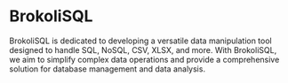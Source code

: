 # BrokoliSQL
 BrokoliSQL is dedicated to developing a versatile data manipulation tool designed to handle SQL, NoSQL, CSV, XLSX, and more. With BrokoliSQL, we aim to simplify complex data operations and provide a comprehensive solution for database management and data analysis.
